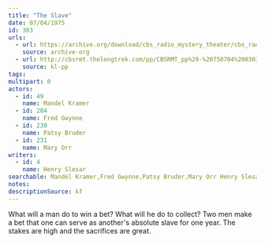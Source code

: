 ```yaml
---
title: "The Slave"
date: 07/04/1975
id: 303
urls: 
  - url: https://archive.org/download/cbs_radio_mystery_theater/cbs_radio_mystery_theater-0301-0350.zip/cbs_radio_mystery_theater-0301-0350%2Fcbsrmt_0303_the_slave.mp3
    source: archive-org
  - url: http://cbsrmt.thelongtrek.com/pp/CBSRMT_pp%20-%20750704%200303%20The%20Slave.mp3
    source: kl-pp
tags: 
multipart: 0
actors:  
  - id: 49
    name: Mandel Kramer  
  - id: 204
    name: Fred Gwynne  
  - id: 230
    name: Patsy Bruder  
  - id: 231
    name: Mary Orr
writers:  
  - id: 4
    name: Henry Slesar
searchable: Mandel Kramer,Fred Gwynne,Patsy Bruder,Mary Orr Henry Slesar
notes: 
descriptionSource: kf
---
```

What will a man do to win a bet? What will he do to collect? Two men make a bet that one can serve as another's absolute slave for one year. The stakes are high and the sacrifices are great.